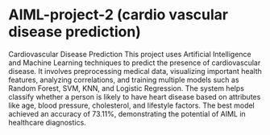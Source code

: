 # AIML-project-2 (cardio vascular disease prediction)
Cardiovascular Disease Prediction
This project uses Artificial Intelligence and Machine Learning techniques to predict the presence of cardiovascular disease. It involves preprocessing medical data, visualizing important health features, analyzing correlations, and training multiple models such as Random Forest, SVM, KNN, and Logistic Regression. The system helps classify whether a person is likely to have heart disease based on attributes like age, blood pressure, cholesterol, and lifestyle factors. The best model achieved an accuracy of 73.11%, demonstrating the potential of AIML in healthcare diagnostics.



